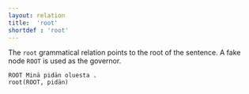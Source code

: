 ```yaml
---
layout: relation
title:  'root'
shortdef : 'root'
---
```


The `root` grammatical relation points to the root of the sentence. A
fake node `ROOT` is used as the governor.

~~~ sdparse
ROOT Minä pidän oluesta .
root(ROOT, pidän)
~~~

<!-- Interlanguage links updated Út zář 29 20:23:44 CEST 2020 -->
